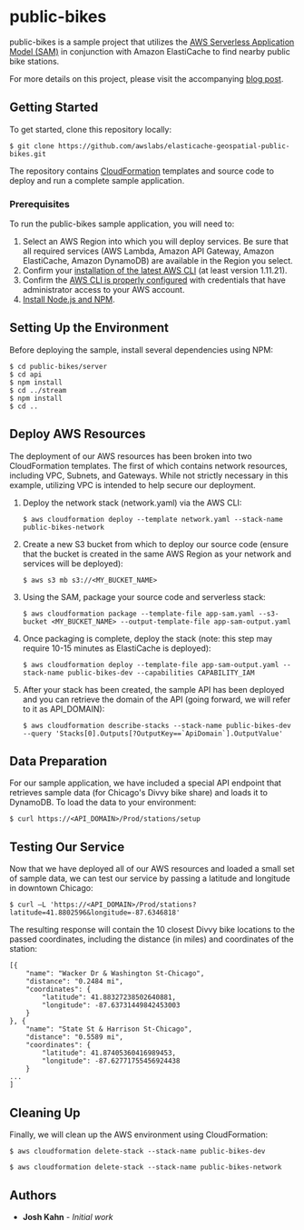 # public-bikes

public-bikes is a sample project that utilizes the [AWS Serverless Application Model (SAM)](https://aws.amazon.com/about-aws/whats-new/2016/11/introducing-the-aws-serverless-application-model/) in conjunction with Amazon ElastiCache to find nearby public bike stations.

For more details on this project, please visit the accompanying [blog post](https://aws.amazon.com/blogs/database/amazon-elasticache-utilizing-redis-geospatial-capabilities/).

## Getting Started

To get started, clone this repository locally:

```
$ git clone https://github.com/awslabs/elasticache-geospatial-public-bikes.git
```

The repository contains [CloudFormation](https://aws.amazon.com/cloudformation/) templates and source code to deploy and run a complete sample application.


### Prerequisites

To run the public-bikes sample application, you will need to:

1. Select an AWS Region into which you will deploy services. Be sure that all required services (AWS Lambda, Amazon API Gateway, Amazon ElastiCache, Amazon DynamoDB) are available in the Region you select.
2. Confirm your [installation of the latest AWS CLI](http://docs.aws.amazon.com/cli/latest/userguide/installing.html) (at least version 1.11.21).
3. Confirm the [AWS CLI is properly configured](http://docs.aws.amazon.com/cli/latest/userguide/cli-chap-getting-started.html#cli-quick-configuration) with credentials that have administrator access to your AWS account.
4. [Install Node.js and NPM](https://docs.npmjs.com/getting-started/installing-node).

## Setting Up the Environment

Before deploying the sample, install several dependencies using NPM:

```
$ cd public-bikes/server
$ cd api
$ npm install
$ cd ../stream
$ npm install
$ cd ..
```

## Deploy AWS Resources

The deployment of our AWS resources has been broken into two CloudFormation templates.  The first of which contains network resources, including VPC, Subnets, and Gateways.  While not strictly necessary in this example, utilizing VPC is intended to help secure our deployment.

1. Deploy the network stack (network.yaml) via the AWS CLI:

    ```
    $ aws cloudformation deploy --template network.yaml --stack-name public-bikes-network
    ```

2. Create a new S3 bucket from which to deploy our source code (ensure that the bucket is created in the same AWS Region as your network and services will be deployed):

    ```
    $ aws s3 mb s3://<MY_BUCKET_NAME>
    ```
3. Using the SAM, package your source code and serverless stack:

    ```
    $ aws cloudformation package --template-file app-sam.yaml --s3-bucket <MY_BUCKET_NAME> --output-template-file app-sam-output.yaml
    ```
4. Once packaging is complete, deploy the stack (note: this step may require 10-15 minutes as ElastiCache is deployed):

    ```
    $ aws cloudformation deploy --template-file app-sam-output.yaml --stack-name public-bikes-dev --capabilities CAPABILITY_IAM
    ```
5. After your stack has been created, the sample API has been deployed and you can retrieve the domain of the API (going forward, we will refer to it as API_DOMAIN):

    ```
    $ aws cloudformation describe-stacks --stack-name public-bikes-dev --query 'Stacks[0].Outputs[?OutputKey==`ApiDomain`].OutputValue'
    ```

## Data Preparation

For our sample application, we have included a special API endpoint that retrieves sample data (for Chicago's Divvy bike share) and loads it to DynamoDB.  To load the data to your environment:

```
$ curl https://<API_DOMAIN>/Prod/stations/setup
```

## Testing Our Service

Now that we have deployed all of our AWS resources and loaded a small set of sample data, we can test our service by passing a latitude and longitude in downtown Chicago:

```
$ curl –L 'https://<API_DOMAIN>/Prod/stations?latitude=41.8802596&longitude=-87.6346818'
```

The resulting response will contain the 10 closest Divvy bike locations to the passed coordinates, including the distance (in miles) and coordinates of the station:

```
[{
    "name": "Wacker Dr & Washington St-Chicago",
    "distance": "0.2484 mi",
    "coordinates": {
        "latitude": 41.88327238502640881,
        "longitude": -87.63731449842453003
    }
}, {
    "name": "State St & Harrison St-Chicago",
    "distance": "0.5589 mi",
    "coordinates": {
        "latitude": 41.87405360416989453,
        "longitude": -87.62771755456924438
    }
...
]
```

## Cleaning Up

Finally, we will clean up the AWS environment using CloudFormation:

```
$ aws cloudformation delete-stack --stack-name public-bikes-dev

$ aws cloudformation delete-stack --stack-name public-bikes-network
```


## Authors

* **Josh Kahn** - *Initial work*
